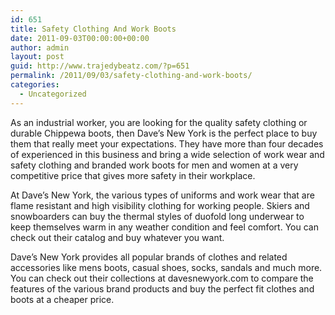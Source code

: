 ```yaml
---
id: 651
title: Safety Clothing And Work Boots
date: 2011-09-03T00:00:00+00:00
author: admin
layout: post
guid: http://www.trajedybeatz.com/?p=651
permalink: /2011/09/03/safety-clothing-and-work-boots/
categories:
  - Uncategorized
---
```

As an industrial worker, you are looking for the quality safety clothing or durable Chippewa boots, then Dave&#8217;s New York is the perfect place to buy them that really meet your expectations. They have more than four decades of experienced in this business and bring a wide selection of work wear and safety clothing and branded work boots for men and women at a very competitive price that gives more safety in their workplace.

At Dave&#8217;s New York, the various types of uniforms and work wear that are flame resistant and high visibility clothing for working people. Skiers and snowboarders can buy the thermal styles of duofold long underwear to keep themselves warm in any weather condition and feel comfort. You can check out their catalog and buy whatever you want.

Dave&#8217;s New York provides all popular brands of clothes and related accessories like mens boots, casual shoes, socks, sandals and much more. You can check out their collections at davesnewyork.com to compare the features of the various brand products and buy the perfect fit clothes and boots at a cheaper price.
